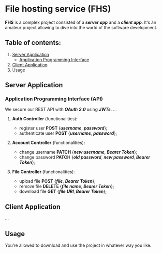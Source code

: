 # File hosting service (FHS)
**FHS** is a complex project consisted of a ***server app*** and a ***client app***. It's an amateur project allowing to dive into the world of the software development.

## Table of contents:
1. [Server Application](#server-app)
    - [Application Programming Interface](#api)
2. [Client Application](#client-app)
3. [Usage](#usage)

## Server Application <a name="server-app"></a>

### Application Programming Interface (API) <a name="api"></a>
We secure our REST API with ***OAuth 2.0*** using ***JWTs***.
...

1. **Auth Controller** (functionalities):
    - register user **POST** {***username***, ***password***};
    - authenticate user **POST** {***username***, ***password***};

2. **Account Controller** (functionalities):
    - change username **PATCH** {***new username***, ***Bearer Token***};
    - change password **PATCH** {***old password***, ***new password***, ***Bearer Token***};

3. **File Controller** (functionalities):
    - upload file **POST** {***file***, ***Bearer Token***};
    - remove file **DELETE** {***file name***, ***Bearer Token***};
    - download file **GET** {***file URI***, ***Bearer Token***};

## Client Application <a name="client-app"></a>
...

## Usage <a name="usage"></a>
You're allowed to download and use the project in whatever way you like.
